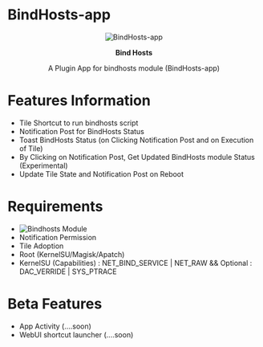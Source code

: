 # BindHosts-app 

<p align="center">
  <img src="https://github.com/user-attachments/assets/a5a55278-da76-4f79-8e3d-596ad38ee453" alt="BindHosts-app" />
</p>
<p align="center">
  <strong>Bind Hosts</strong>
</p>
<p align="center">
  A Plugin App for bindhosts module (BindHosts-app)
</p>

# Features Information
- Tile Shortcut to run bindhosts script
- Notification Post for BindHosts Status
- Toast BindHosts Status (on Clicking Notification Post and on Execution of Tile)
- By Clicking on Notification Post, Get Updated BindHosts module Status (Experimental)
- Update Tile State and Notification Post on Reboot

# Requirements
- ![Bindhosts Module](https://github.com/backslashxx/bindhosts)
- Notification Permission
- Tile Adoption
- Root (KernelSU/Magisk/Apatch)
- KernelSU (Capabilities) : NET_BIND_SERVICE | NET_RAW && Optional : DAC_VERRIDE | SYS_PTRACE

# Beta Features
- App Activity (....soon)
- WebUI shortcut launcher (....soon)
